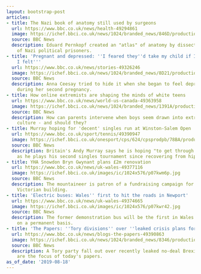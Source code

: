 ```yaml
---
layout: bootstrap-post
articles:
- title: The Nazi book of anatomy still used by surgeons
  url: https://www.bbc.co.uk/news/health-49294861
  image: https://ichef.bbci.co.uk/news/1024/branded_news/846D/production/_107910933_af234c73-6fcf-4c75-a7d2-007dc4328daa.jpg
  source: BBC News
  description: Eduard Pernkopf created an "atlas" of anatomy by dissecting the bodies
    of Nazi political prisoners.
- title: 'Pregnant and depressed: ''I feared they''d take my child if I admitted how
    I felt'''
  url: https://www.bbc.co.uk/news/stories-49326246
  image: https://ichef.bbci.co.uk/news/1024/branded_news/8D21/production/_108292163_2a3f5f21-b834-4ebd-bc9d-e4cc51d2b76a.jpg
  source: BBC News
  description: Anna Ceesay tried to hide it when she began to feel depressed and anxious
    during her second pregnancy.
- title: How online extremists are shaping the minds of white teens
  url: https://www.bbc.co.uk/news/world-us-canada-49363958
  image: https://ichef.bbci.co.uk/news/1024/branded_news/1391A/production/_108345108_26a760ca-791a-4d61-b915-3d89030aac5e.jpg
  source: BBC News
  description: How can parents intervene when boys seem drawn into extremist internet
    culture - and should they?
- title: Murray hoping for 'decent' singles run at Winston-Salem Open
  url: https://www.bbc.co.uk/sport/tennis/49390947
  image: https://ichef.bbci.co.uk/onesport/cps/624/cpsprodpb/78BA/production/_108360903_murray2.jpg
  source: BBC News
  description: Britain's Andy Murray says he is hoping "to get through a few matches"
    as he plays his second singles tournament since recovering from hip surgery.
- title: YHA Snowdon Bryn Gwynant plans £2m renovation
  url: https://www.bbc.co.uk/news/uk-wales-49377116
  image: https://ichef.bbci.co.uk/images/ic/1024x576/p07kwm6p.jpg
  source: BBC News
  description: The mountaineer is patron of a fundraising campaign for the lake-side
    Victorian building.
- title: 'Electric buses: Wales'' first to hit the roads in Newport'
  url: https://www.bbc.co.uk/news/uk-wales-49374665
  image: https://ichef.bbci.co.uk/images/ic/1024x576/p07kwr42.jpg
  source: BBC News
  description: The former demonstration bus will be the first in Wales to be used
    on a permanent basis.
- title: 'The Papers: ''Tory divisions'' over ''leaked crisis plans for Brexit'''
  url: https://www.bbc.co.uk/news/blogs-the-papers-49390863
  image: https://ichef.bbci.co.uk/news/1024/branded_news/8346/production/_108360633_19aug1front01.jpg
  source: BBC News
  description: A Tory party fall out over recently leaked no-deal Brexit documents
    are the focus of today's papers.
as_of_date: '2019-08-18'
---
```


